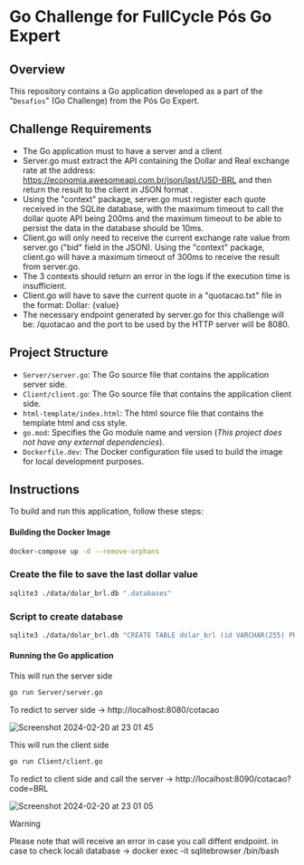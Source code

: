 
# Go Challenge for FullCycle Pós Go Expert

## Overview

This repository contains a Go application developed as a part of the "`Desafios`" (Go Challenge) from the Pós Go Expert.

## Challenge Requirements

- The Go application must to have a server and a client
- Server.go must extract the API containing the Dollar and Real exchange rate at the address: https://economia.awesomeapi.com.br/json/last/USD-BRL and then return the result to the client in JSON format .
- Using the "context" package, server.go must register each quote received in the SQLite database, with the maximum timeout to call the dollar quote API being 200ms and the maximum timeout to be able to persist the data in the database should be 10ms.
- Client.go will only need to receive the current exchange rate value from server.go ("bid" field in the JSON). Using the "context" package, client.go will have a maximum timeout of 300ms to receive the result from server.go.
- The 3 contexts should return an error in the logs if the execution time is insufficient.
- Client.go will have to save the current quote in a "quotacao.txt" file in the format: Dollar: {value}
- The necessary endpoint generated by server.go for this challenge will be: /quotacao and the port to be used by the HTTP server will be 8080.
  
## Project Structure

- `Server/server.go`: The Go source file that contains the application server side.
- `Client/client.go`: The Go source file that contains the application client side.
- `html-template/index.html`: The html source file that contains the template html and css style.
- `go.mod`: Specifies the Go module name and version (_This project does not have any external dependencies_).
- `Dockerfile.dev`: The Docker configuration file used to build the image for local development purposes.

## Instructions

To build and run this application, follow these steps:


#### Building the Docker Image

```bash
docker-compose up -d --remove-orphans 
``` 

###  Create the file to save the last dollar value
```bash
sqlite3 ./data/dolar_brl.db ".databases" 
```

### Script to create database
```bash
sqlite3 ./data/dolar_brl.db "CREATE TABLE dolar_brl (id VARCHAR(255) PRIMARY KEY,price VARCHAR(25), create_at VARCHAR(150);" 
```


#### Running the Go application
This will run the server side
```bash
go run Server/server.go
```
To redict to server side -> http://localhost:8080/cotacao

![Screenshot 2024-02-20 at 23 01 45](https://github.com/antoniomjr/fullcycle/assets/53837075/5cbf6a88-f229-4cf6-910e-f83c496175a5)


This will run the client side
```bash
go run Client/client.go
```
To redict to client side and call the server -> http://localhost:8090/cotacao?code=BRL

![Screenshot 2024-02-20 at 23 01 05](https://github.com/antoniomjr/fullcycle/assets/53837075/754af4b9-f072-4bf9-be8e-0f21edd7584b)

> [!WARNING]  
> Please note that will receive an error in case you call diffent endpoint.
> in case to check locali database -> docker exec -it sqlitebrowser /bin/bash                  



